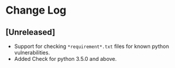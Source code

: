 # Change Log

## [Unreleased]

- Support for checking `*requirement*.txt` files for known python vulnerabilities.
- Added Check for python 3.5.0 and above.